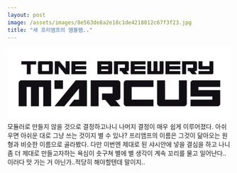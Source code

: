 ```yaml
---
layout: post
image: /assets/images/8e563de8a2e18c1de4218012c67f3f23.jpg
title: "새 프리앰프의 앰블램.."
---
```



![image](/assets/images/8e563de8a2e18c1de4218012c67f3f23.jpg)
모듈러로 만들지 않을 것으로 결정하고나니 나머지 결정이 매우 쉽게 이루어졌다. 아쉬우면 아쉬운 대로 그냥 쓰는 것이지 별 수 있나? 프리앰프의 이름은 그것이 닮아오는 원형과 비슷한 이름으로 골라봤다. 
다만 이번엔 제대로 된 샤시안에 넣을 결심을 하고 나니 좀 더 제대로 만들고자하는 욕심이 솟구쳐 별에 별 생각이 계속 꼬리를 물고 일어난다..
이러다 맛 가는 거 아닌가..적당히 해야할텐데 말이지..

